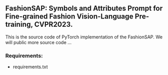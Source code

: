 ## FashionSAP: Symbols and Attributes Prompt for Fine-grained Fashion Vision-Language Pre-training, CVPR2023.

This is the source code of PyTorch implementation of the FashionSAP. 
We will public more source code ...

### Requirements:
* requirements.txt